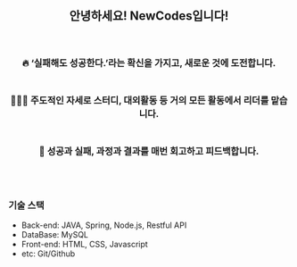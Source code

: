 <div align="center">
  
## 안녕하세요! NewCodes입니다!
<br>

### 🔥 <b>‘실패해도 성공한다.’</b>라는 확신을 가지고, <b>새로운 것에 도전</b>합니다.<br><br>
### 🙋🏻‍♂️ 주도적인 자세로 스터디, 대외활동 등 거의 모든 활동에서 리더를 맡습니다.<br><br>
### 📝 성공과 실패, 과정과 결과를 매번 <b>회고하고 피드백</b>합니다.

</aside>
<br><br>

</div>

### 기술 스택

- Back-end: JAVA, Spring, Node.js, Restful API
- DataBase: MySQL
- Front-end: HTML, CSS, Javascript
- etc: Git/Github
